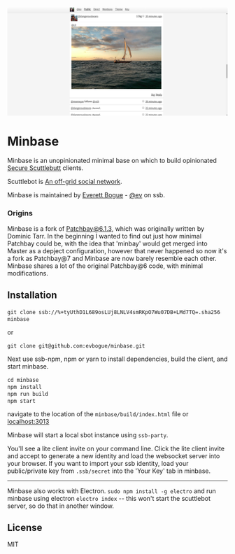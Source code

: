 ![minbase.png](minbase.png)

# Minbase

Minbase is an unopinionated minimal base on which to build opinionated [Secure Scuttlebutt](http://scuttlebot.io) clients. 

Scuttlebot is [An off-grid social network](https://staltz.com/an-off-grid-social-network.html). 

Minbase is maintained by [Everett Bogue](http://evbogue.com/) - [@ev](http://evbogue.com:8807/@8Qee0I/DwI5DHSCi3p5fsl6FyLGArrnDz3ox9qZr5Qc=.ed25519) on ssb. 

### Origins

Minbase is a fork of [Patchbay@6.1.3](https://github.com/ssbc/patchbay/commit/e3a918ef0b3864578f624ca14e12fe1cf0079b3a), which was originally written by Dominic Tarr. In the beginning I wanted to find out just how minimal Patchbay could be, with the idea that 'minbay' would get merged into Master as a depject configuration, however that never happened so now it's a fork as Patchbay@7 and Minbase are now barely resemble each other. Minbase shares a lot of the original Patchbay@6 code, with minimal modifications. 

## Installation

```
git clone ssb://%+tyUthD1L689osLUj8LNLV4smRKpO7Wu07DB+LMd7TQ=.sha256 minbase 
```
or

```
git clone git@github.com:evbogue/minbase.git
```

Next use ssb-npm, npm or yarn to install dependencies, build the client, and start minbase.

``` 
cd minbase
npm install
npm run build
npm start
```

navigate to the location of the `minbase/build/index.html` file or [localhost:3013](http://localhost:3013)

Minbase will start a local sbot instance using `ssb-party`. 

You'll see a lite client invite on your command line. Click the lite client invite and accept to generate a new identity and load the websocket server into your browser. If you want to import your ssb identity, load your public/private key from `.ssb/secret` into the 'Your Key' tab in minbase.

---

Minbase also works with Electron. `sudo npm install -g electro` and run minbase using electron `electro index` -- this won't start the scuttlebot server, so do that in another window.

## License

MIT
